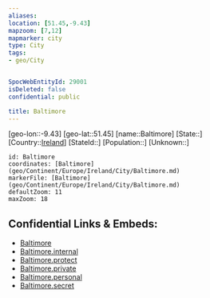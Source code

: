 ```yaml
---
aliases: 
location: [51.45,-9.43]
mapzoom: [7,12] 
mapmarker: city 
type: City
tags:
- geo/City


SpocWebEntityId: 29001
isDeleted: false
confidential: public

title: Baltimore
---
```

[geo-lon::-9.43]
[geo-lat::51.45]
[name::Baltimore]
[State::]
[Country::[Ireland](geo/Continent/Europe/Ireland.md)]
[StateId::]
[Population::]
[Unknown::]


```leaflet
id: Baltimore
coordinates: [Baltimore](geo/Continent/Europe/Ireland/City/Baltimore.md)
markerFile: [Baltimore](geo/Continent/Europe/Ireland/City/Baltimore.md)
defaultZoom: 11 
maxZoom: 18
```


## Confidential Links & Embeds: 
- [Baltimore](../../../../../../_public/geo/Continent/Europe/Ireland/City/Baltimore.md) 
- [Baltimore.internal](../../../../../../_internal/geo/Continent/Europe/Ireland/City/Baltimore.internal.md) 
- [Baltimore.protect](../../../../../../_protect/geo/Continent/Europe/Ireland/City/Baltimore.protect.md) 
- [Baltimore.private](../../../../../../_private/geo/Continent/Europe/Ireland/City/Baltimore.private.md) 
- [Baltimore.personal](../../../../../../_personal/geo/Continent/Europe/Ireland/City/Baltimore.personal.md) 
- [Baltimore.secret](../../../../../../_secret/geo/Continent/Europe/Ireland/City/Baltimore.secret.md) 

